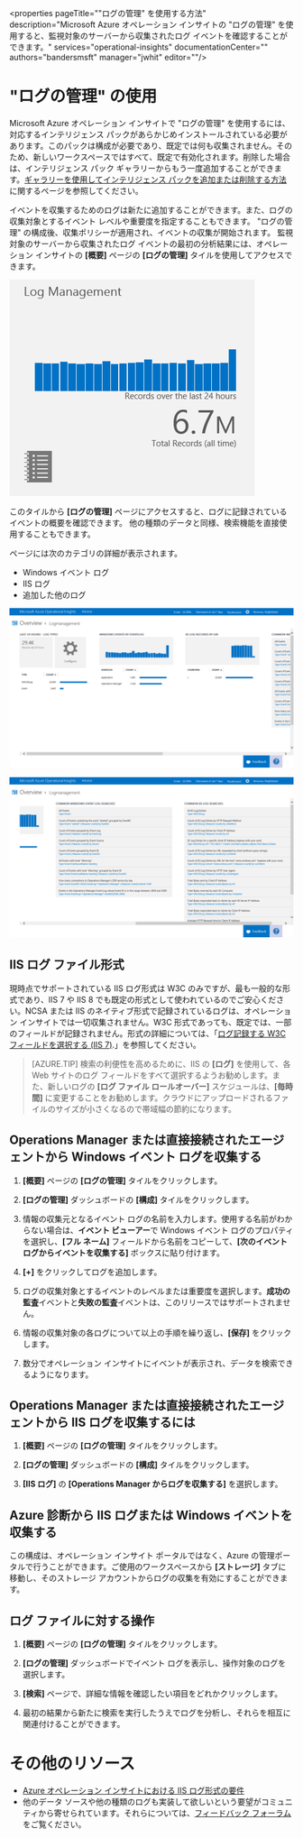 <properties 
   pageTitle=""ログの管理" を使用する方法" 
   description="Microsoft Azure オペレーション インサイトの "ログの管理" を使用すると、監視対象のサーバーから収集されたログ イベントを確認することができます。" 
   services="operational-insights" 
   documentationCenter="" 
   authors="bandersmsft" 
   manager="jwhit" 
   editor=""/>

<tags
   ms.service="operational-insights"
   ms.devlang="na"
   ms.topic="article"
   ms.tgt_pltfrm="na"
   ms.workload="operational-insights" 
   ms.date="03/20/2015"
   ms.author="banders"/>

# "ログの管理" の使用 

Microsoft Azure オペレーション インサイトで "ログの管理" を使用するには、対応するインテリジェンス パックがあらかじめインストールされている必要があります。このパックは構成が必要であり、既定では何も収集されません。そのため、新しいワークスペースではすべて、既定で有効化されます。削除した場合は、インテリジェンス パック ギャラリーからもう一度追加することができます。[ギャラリーを使用してインテリジェンス パックを追加または削除する方法](../operational-insights-add-intelligence-packs.md)に関するページを参照してください。 

イベントを収集するためのログは新たに追加することができます。また、ログの収集対象とするイベント レベルや重要度を指定することもできます。
"ログの管理" の構成後、収集ポリシーが適用され、イベントの収集が開始されます。
監視対象のサーバーから収集されたログ イベントの最初の分析結果には、オペレーション インサイトの **[概要]** ページの **[ログの管理]** タイルを使用してアクセスできます。 

![[ログの管理] タイルの画像](./media/operational-insights-log-collection/overview-log-mgt.png)

このタイルから **[ログの管理]** ページにアクセスすると、ログに記録されているイベントの概要を確認できます。
他の種類のデータと同様、検索機能を直接使用することもできます。


ページには次のカテゴリの詳細が表示されます。

- Windows イベント ログ
- IIS ログ
- 追加した他のログ

![[ログの管理] ダッシュボードの画像](./media/operational-insights-log-collection/gallery-logmgt-01.png)

![[ログの管理] ダッシュボードの画像](./media/operational-insights-log-collection/gallery-logmgt-02.png)

## IIS ログ ファイル形式

現時点でサポートされている IIS ログ形式は W3C のみですが、最も一般的な形式であり、IIS 7 や IIS 8 でも既定の形式として使われているのでご安心ください。NCSA または IIS のネイティブ形式で記録されているログは、オペレーション インサイトでは一切収集されません。W3C 形式であっても、既定では、一部のフィールドが記録されません。形式の詳細については、「[ログ記録する W3C フィールドを選択する (IIS 7)](https://technet.microsoft.com/library/cc754702(v=WS.10).aspx).」を参照してください。 


> [AZURE.TIP] 検索の利便性を高めるために、IIS の **[ログ]** を使用して、各 Web サイトのログ フィールドをすべて選択するようお勧めします。また、新しいログの **[ログ ファイル ロールオーバー]** スケジュールは、**[毎時間]** に変更することをお勧めします。クラウドにアップロードされるファイルのサイズが小さくなるので帯域幅の節約になります。


## Operations Manager または直接接続されたエージェントから Windows イベント ログを収集する

1. **[概要]** ページの **[ログの管理]** タイルをクリックします。 

2. **[ログの管理]** ダッシュボードの **[構成]** タイルをクリックします。
 
3. 情報の収集元となるイベント ログの名前を入力します。使用する名前がわからない場合は、**イベント ビューアー**で Windows イベント ログのプロパティを選択し、**[フル ネーム]** フィールドから名前をコピーして、**[次のイベント ログからイベントを収集する]** ボックスに貼り付けます。

4. **[+]** をクリックしてログを追加します。

5. ログの収集対象とするイベントのレベルまたは重要度を選択します。**成功の監査**イベントと**失敗の監査**イベントは、このリリースではサポートされません。

6. 情報の収集対象の各ログについて以上の手順を繰り返し、**[保存]** をクリックします。

7. 数分でオペレーション インサイトにイベントが表示され、データを検索できるようになります。 



## Operations Manager または直接接続されたエージェントから IIS ログを収集するには

1. **[概要]** ページの **[ログの管理]** タイルをクリックします。 

2. **[ログの管理]** ダッシュボードの **[構成]** タイルをクリックします。
 
3. **[IIS ログ]** の **[Operations Manager からログを収集する]** を選択します。


## Azure 診断から IIS ログまたは Windows イベントを収集する
この構成は、オペレーション インサイト ポータルではなく、Azure の管理ポータルで行うことができます。ご使用のワークスペースから **[ストレージ]** タブに移動し、そのストレージ アカウントからログの収集を有効にすることができます。


## ログ ファイルに対する操作
 
1. **[概要]** ページの **[ログの管理]** タイルをクリックします。

2. **[ログの管理]** ダッシュボードでイベント ログを表示し、操作対象のログを選択します。
  
3. **[検索]** ページで、詳細な情報を確認したい項目をどれかクリックします。

4. 最初の結果から新たに検索を実行したうえでログを分析し、それらを相互に関連付けることができます。

 
# その他のリソース
- [Azure オペレーション インサイトにおける IIS ログ形式の要件](http://blogs.technet.com/b/momteam/archive/2014/09/19/iis-log-format-requirements-in-system-center-advisor.aspx)
- 他のデータ ソースや他の種類のログも実装して欲しいという要望がコミュニティから寄せられています。それらについては、[フィードバック フォーラム](http://feedback.azure.com/forums/267889-azure-operational-insights/category/88086-log-management-and-log-collection-policy)をご覧ください。


<!--HONumber=52--> 